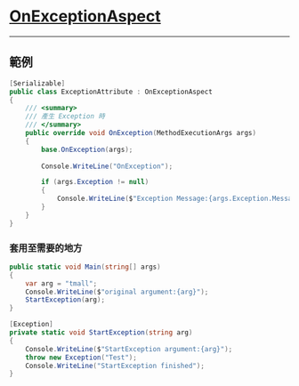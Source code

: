 # [OnExceptionAspect](https://doc.postsharp.net/t_postsharp_aspects_onexceptionaspect)

---

## 範例

```csharp
[Serializable]
public class ExceptionAttribute : OnExceptionAspect
{
    /// <summary>
    /// 產生 Exception 時
    /// </summary>
    public override void OnException(MethodExecutionArgs args)
    {
        base.OnException(args);
        
        Console.WriteLine("OnException");

        if (args.Exception != null)
        {
            Console.WriteLine($"Exception Message:{args.Exception.Message}");
        }
    }
}

```

### 套用至需要的地方

```csharp
public static void Main(string[] args)
{
    var arg = "tmall";
    Console.WriteLine($"original argument:{arg}");
    StartException(arg);
}

[Exception]
private static void StartException(string arg)
{
    Console.WriteLine($"StartException argument:{arg}");
    throw new Exception("Test");
    Console.WriteLine("StartException finished");
}
```
